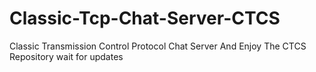 # Classic-Tcp-Chat-Server-CTCS
Classic Transmission Control Protocol Chat Server And Enjoy The CTCS Repository wait for updates
